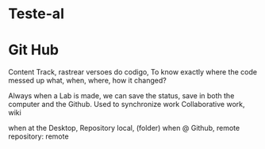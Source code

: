 # Teste-al

# Git Hub

Content Track, rastrear versoes do codigo, 
To know exactly where the code messed up
what, when, where, how it changed?

Always when a Lab is made, we can save the status, save in both the computer and the Github.
Used to synchronize work
Collaborative work, wiki

when at the Desktop, Repository local, (folder)
when @ Github, remote repository: remote
